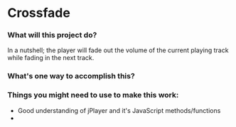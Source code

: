 # Crossfade #

### What will this project do? ###
In a nutshell; the player will fade out the volume of the current playing track while fading in the next track.

### What's one way to accomplish this? ###


### Things you might need to use to make this work: ###
* Good understanding of jPlayer and it's JavaScript methods/functions
* 